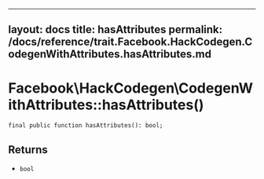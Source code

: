 
***

layout: docs
title: hasAttributes
permalink: /docs/reference/trait.Facebook.HackCodegen.CodegenWithAttributes.hasAttributes.md
---







# Facebook\\HackCodegen\\CodegenWithAttributes::hasAttributes()




``` Hack
final public function hasAttributes(): bool;
```




## Returns




- ` bool `